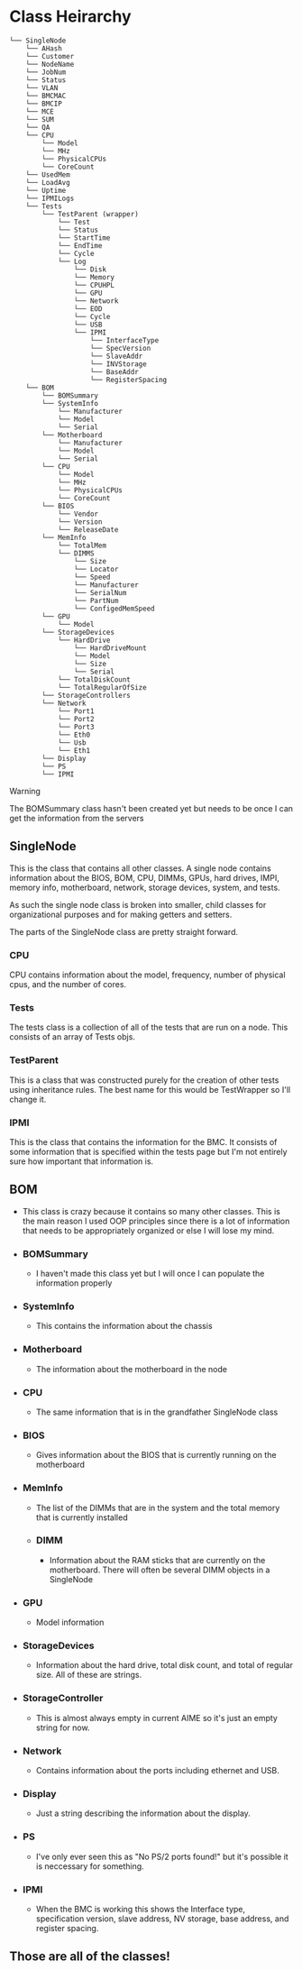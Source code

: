 # Class Heirarchy 
```
└── SingleNode
    └── AHash
    └── Customer
    └── NodeName
    └── JobNum
    └── Status
    └── VLAN
    └── BMCMAC
    └── BMCIP
    └── MCE
    └── SUM
    └── QA
    └── CPU
        └── Model
        └── MHz
        └── PhysicalCPUs
        └── CoreCount
    └── UsedMem
    └── LoadAvg
    └── Uptime
    └── IPMILogs
    └── Tests
        └── TestParent (wrapper)
            └── Test
            └── Status
            └── StartTime
            └── EndTime
            └── Cycle
            └── Log
                └── Disk
                └── Memory
                └── CPUHPL
                └── GPU
                └── Network
                └── EOD
                └── Cycle
                └── USB
                └── IPMI
                    └── InterfaceType
                    └── SpecVersion
                    └── SlaveAddr
                    └── INVStorage
                    └── BaseAddr
                    └── RegisterSpacing
    └── BOM
        └── BOMSummary
        └── SystemInfo
            └── Manufacturer
            └── Model
            └── Serial
        └── Motherboard
            └── Manufacturer
            └── Model
            └── Serial
        └── CPU
            └── Model
            └── MHz
            └── PhysicalCPUs
            └── CoreCount
        └── BIOS
            └── Vendor
            └── Version
            └── ReleaseDate
        └── MemInfo
            └── TotalMem
            └── DIMMS
                └── Size
                └── Locator
                └── Speed
                └── Manufacturer
                └── SerialNum
                └── PartNum
                └── ConfigedMemSpeed
        └── GPU
            └── Model
        └── StorageDevices
            └── HardDrive
                └── HardDriveMount
                └── Model
                └── Size
                └── Serial
            └── TotalDiskCount
            └── TotalRegularOfSize
        └── StorageControllers
        └── Network
            └── Port1
            └── Port2
            └── Port3
            └── Eth0
            └── Usb
            └── Eth1
        └── Display
        └── PS
        └── IPMI
```
> [!WARNING]
> The BOMSummary class hasn't been created yet but needs to be once I can get the information from the servers
## SingleNode

This is the class that contains all other classes. A single node contains information about the BIOS, BOM, CPU, DIMMs, GPUs, hard drives, IMPI, memory info, motherboard, network, storage devices, system, and tests.

As such the single node class is broken into smaller, child classes for organizational purposes and for making getters and setters.

The parts of the SingleNode class are pretty straight forward.


### CPU

CPU contains information about the model, frequency, number of physical cpus, and the number of cores. 


### Tests

The tests class is a collection of all of the tests that are run on a node. This consists of an array of Tests objs.

### TestParent

This is a class that was constructed purely for the creation of other tests using inheritance rules. The best name for this would be TestWrapper so I'll change it.

### IPMI

This is the class that contains the information for the BMC. It consists of some information that is specified within the tests page but I'm not entirely sure how important that information is.

## BOM
- This class is crazy because it contains so many other classes. This is the main reason I used OOP principles since there is a lot of information that needs to be appropriately organized or else I will lose my mind.
- ### BOMSummary
  - I haven't made this class yet but I will once I can populate the information properly
- ### SystemInfo
  - This contains the information about the chassis
- ### Motherboard 
  - The information about the motherboard in the node
- ### CPU
  - The same information that is in the grandfather SingleNode class
- ### BIOS
  - Gives information about the BIOS that is currently running on the motherboard
- ### MemInfo
  - The list of the DIMMs that are in the system and the total memory that is currently installed
  - ### DIMM
    - Information about the RAM sticks that are currently on the motherboard. There will often be several DIMM objects in a SingleNode
- ### GPU
  - Model information
- ### StorageDevices
  - Information about the hard drive, total disk count, and total of regular size. All of these are strings.
- ### StorageController
  - This is almost always empty in current AIME so it's just an empty string for now.
- ### Network
  - Contains information about the ports including ethernet and USB.
- ### Display
  - Just a string describing the information about the display.
- ### PS
  - I've only ever seen this as "No PS/2 ports found!" but it's possible it is neccessary for something.
- ### IPMI
  - When the BMC is working this shows the Interface type, specification version, slave address, NV storage, base address, and register spacing.

## Those are all of the classes!
